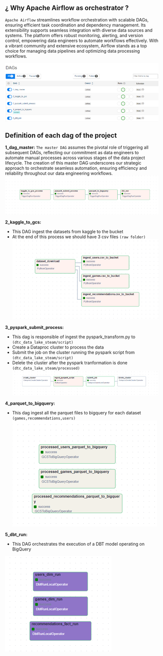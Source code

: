 ## ¿ Why Apache Airflow as orchestrator ? 
`Apache Airflow` streamlines workflow orchestration with scalable DAGs, ensuring efficient task coordination and dependency management. Its extensibility supports seamless integration with diverse data sources and systems. The platform offers robust monitoring, alerting, and version control, empowering data engineers to automate workflows effectively. With a vibrant community and extensive ecosystem, Airflow stands as a top choice for managing data pipelines and optimizing data processing workflows.

![airflow dags](../assets/airflow/dags.png)

## Definition of each dag of the project 

**1_dag_master:**
 `The master DAG` assumes the pivotal role of triggering all subsequent DAGs, reflecting our commitment as data engineers to automate manual processes across various stages of the data project lifecycle. The creation of this master DAG underscores our strategic approach to orchestrate seamless automation, ensuring efficiency and reliability throughout our data engineering workflows.
![airflow master](../assets/airflow/1_dag_master.png)

**2_kaggle_to_gcs:**
* This DAG ingest the datasets from kaggle to the bucket 
* At the end of this process we should have 3 csv files  `(raw folder)`
![airflow kaggle_to_gcs](../assets/airflow/2_kaggle_to_gcs.png)

**3_pyspark_submit_process:**
* This dag is responsible of ingest the pyspark_transform.py to `(dtc_data_lake_steam/script)`
* Create a Dataproc cluster to process the data
* Submit the job on the cluster running the pyspark script from  `(dtc_data_lake_steam/script)`
* Delete the cluster after the pyspark tranformation is done `(dtc_data_lake_steam/processed)`
![airflow pyspark_submit_process](../assets/airflow/3_pyspark_submit_process.png)

**4_parquet_to_bigquery:**
* This dag ingest all the parquet files to bigquery for each dataset  `(games,recommendations,users)`
![airflow parquet_to_bigquery](../assets/airflow/4_parquet_to_bigquery.png)

**5_dbt_run:**
* This DAG orchestrates the execution of a DBT model operating on BigQuery

![airflow dbt run](../assets/airflow/5_dbt_run.png)

